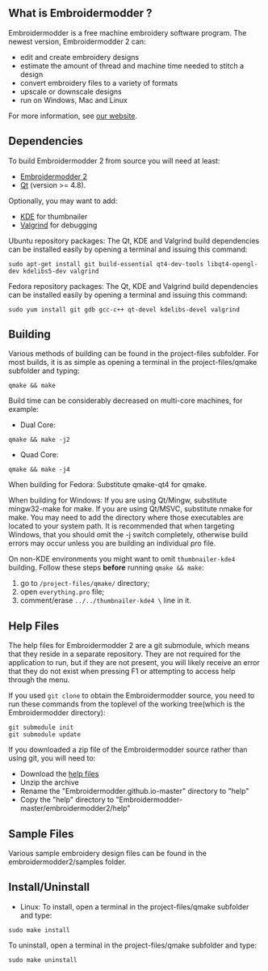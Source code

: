 What is Embroidermodder ?
-------------------------

Embroidermodder is a free machine embroidery software program.
The newest version, Embroidermodder 2 can:

- edit and create embroidery designs
- estimate the amount of thread and machine time needed to stitch a design
- convert embroidery files to a variety of formats
- upscale or downscale designs
- run on Windows, Mac and Linux

For more information, see [our website](http://www.libembroidery.org).

Dependencies
------------

To build Embroidermodder 2 from source you will need at least:
- [Embroidermodder 2](https://github.com/Embroidermodder/Embroidermodder)
- [Qt](http://www.qt-project.org) (version >= 4.8).

Optionally, you may want to add:

- [KDE](http://www.kde.org) for thumbnailer
- [Valgrind](http://www.valgrind.org) for debugging

Ubuntu repository packages:
The Qt, KDE and Valgrind build dependencies can be installed easily by opening a terminal and issuing this command:

```
sudo apt-get install git build-essential qt4-dev-tools libqt4-opengl-dev kdelibs5-dev valgrind
```

Fedora repository packages:
The Qt, KDE and Valgrind build dependencies can be installed easily by opening a terminal and issuing this command:

```
sudo yum install git gdb gcc-c++ qt-devel kdelibs-devel valgrind
```

Building
--------

Various methods of building can be found in the project-files subfolder.
For most builds, it is as simple as opening a terminal in the
project-files/qmake subfolder and typing:

```
qmake && make
```

Build time can be considerably decreased on multi-core machines, for example:

- Dual Core:

```
qmake && make -j2
```

- Quad Core:

```
qmake && make -j4
```

When building for Fedora:
Substitute qmake-qt4 for qmake.

When building for Windows:
If you are using Qt/Mingw, substitute mingw32-make for make.
If you are using Qt/MSVC, substitute nmake for make.
You may need to add the directory where those executables are located to your system path.
It is recommended that when targeting Windows, that you should omit the -j switch completely,
otherwise build errors may occur unless you are building an individual pro file.

On non-KDE environments you might want to omit `thumbnailer-kde4` building. Follow these steps **before** running `qmake && make`:

1. go to `/project-files/qmake/` directory;
2. open `everything.pro` file;
3. comment/erase `../../thumbnailer-kde4 \` line in it.

Help Files
------------
The help files for Embroidermodder 2 are a git submodule, which means that
they reside in a separate repository. They are not required for the application
to run, but if they are not present, you will likely receive an error that they
do not exist when pressing F1 or attempting to access help through the menu.

If you used `git clone` to obtain the Embroidermodder source,
you need to run these commands from the toplevel of
the working tree(which is the Embroidermodder directory):

```
git submodule init
git submodule update
```

If you downloaded a zip file of the Embroidermodder source rather than using git,
you will need to:

- Download the [help files](https://github.com/Embroidermodder/Embroidermodder.github.io/archive/master.zip)
- Unzip the archive
- Rename the "Embroidermodder.github.io-master" directory to "help"
- Copy the "help" directory to "Embroidermodder-master/embroidermodder2/help"

Sample Files
------------

Various sample embroidery design files can be found in
the embroidermodder2/samples folder.

Install/Uninstall
-----------------

- Linux:
To install, open a terminal in the
project-files/qmake subfolder and type:

```
sudo make install
```

To uninstall, open a terminal in the
project-files/qmake subfolder and type:

```
sudo make uninstall
```
